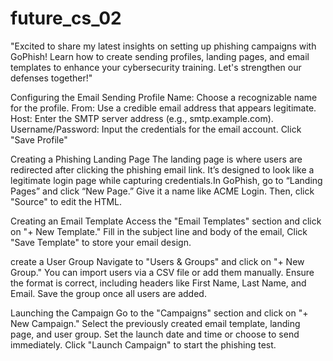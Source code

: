 # future_cs_02
"Excited to share my latest insights on setting up phishing campaigns with GoPhish! Learn how to create sending profiles, landing pages, and email templates to enhance your cybersecurity training. Let's strengthen our defenses together!"

Configuring the Email Sending Profile
Name: Choose a recognizable name for the profile.
From: Use a credible email address that appears legitimate.
Host: Enter the SMTP server address (e.g., smtp.example.com).
Username/Password: Input the credentials for the email account.
Click "Save Profile" 

Creating a Phishing Landing Page
The landing page is where users are redirected after clicking the phishing email link. It’s designed to look like a legitimate login page while capturing credentials.In GoPhish, go to “Landing Pages” and click “New Page.” Give it a name like ACME Login. Then, click "Source" to edit the HTML.

Creating an Email Template
Access the "Email Templates" section and click on "+ New Template."
Fill in the subject line and body of the email, 
Click "Save Template" to store your email design.

create a User Group
Navigate to "Users & Groups" and click on "+ New Group."
You can import users via a CSV file or add them manually.
Ensure the format is correct, including headers like First Name, Last Name, and Email.
Save the group once all users are added.

Launching the Campaign
Go to the "Campaigns" section and click on "+ New Campaign."
Select the previously created email template, landing page, and user group.
Set the launch date and time or choose to send immediately.
Click "Launch Campaign" to start the phishing test.
